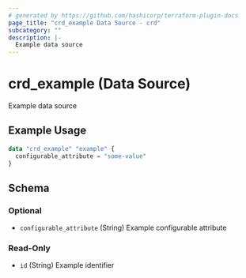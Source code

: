 ```yaml
---
# generated by https://github.com/hashicorp/terraform-plugin-docs
page_title: "crd_example Data Source - crd"
subcategory: ""
description: |-
  Example data source
---
```


# crd_example (Data Source)

Example data source

## Example Usage

```terraform
data "crd_example" "example" {
  configurable_attribute = "some-value"
}
```

<!-- schema generated by tfplugindocs -->
## Schema

### Optional

- `configurable_attribute` (String) Example configurable attribute

### Read-Only

- `id` (String) Example identifier
